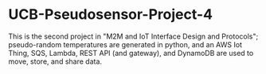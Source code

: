 # UCB-Pseudosensor-Project-4
This is the second project in "M2M and IoT Interface Design and Protocols"; pseudo-random temperatures are generated in python, and an AWS Iot Thing, SQS, Lambda, REST API (and gateway), and DynamoDB are used to move, store, and share data.
